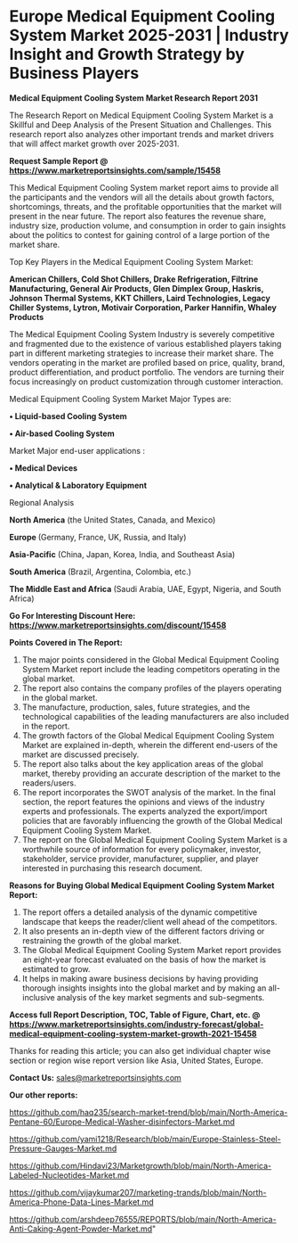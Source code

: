 # Europe Medical Equipment Cooling System Market 2025-2031 | Industry Insight and Growth Strategy by Business Players

<strong>Medical Equipment Cooling System Market Research Report 2031</strong>

The Research Report on Medical Equipment Cooling System Market is a Skillful and Deep Analysis of the Present Situation and Challenges. This research report also analyzes other important trends and market drivers that will affect market growth over 2025-2031.

<strong>Request Sample Report @ <a href=https://www.marketreportsinsights.com/sample/15458>https://www.marketreportsinsights.com/sample/15458</a></strong>

This Medical Equipment Cooling System market report aims to provide all the participants and the vendors will all the details about growth factors, shortcomings, threats, and the profitable opportunities that the market will present in the near future. The report also features the revenue share, industry size, production volume, and consumption in order to gain insights about the politics to contest for gaining control of a large portion of the market share.

Top Key Players in the Medical Equipment Cooling System Market:

<strong>American Chillers, Cold Shot Chillers, Drake Refrigeration, Filtrine Manufacturing, General Air Products, Glen Dimplex Group, Haskris, Johnson Thermal Systems, KKT Chillers, Laird Technologies, Legacy Chiller Systems, Lytron, Motivair Corporation, Parker Hannifin, Whaley Products</strong>

The Medical Equipment Cooling System Industry is severely competitive and fragmented due to the existence of various established players taking part in different marketing strategies to increase their market share. The vendors operating in the market are profiled based on price, quality, brand, product differentiation, and product portfolio. The vendors are turning their focus increasingly on product customization through customer interaction.

Medical Equipment Cooling System Market Major Types are:

<strong>• Liquid-based Cooling System

• Air-based Cooling System</strong>

Market Major end-user applications :

<strong>• Medical Devices

• Analytical & Laboratory Equipment</strong>

Regional Analysis

</u><strong><b>North America</b></strong> (the United States, Canada, and Mexico)

<strong><b>Europe </b></strong>(Germany, France, UK, Russia, and Italy)

<strong><b>Asia-Pacific</b></strong> (China, Japan, Korea, India, and Southeast Asia)

<strong><b>South America</b></strong> (Brazil, Argentina, Colombia, etc.)

<strong><b>The Middle East and Africa</b></strong> (Saudi Arabia, UAE, Egypt, Nigeria, and South Africa)

<strong>Go For Interesting Discount Here: <a href=https://www.marketreportsinsights.com/discount/15458>https://www.marketreportsinsights.com/discount/15458</a></strong>

<strong>Points Covered in The Report:</strong>
<ol>
  <li>The major points considered in the Global Medical Equipment Cooling System Market report include the leading competitors operating in the global market.</li>
  <li>The report also contains the company profiles of the players operating in the global market.</li>
  <li>The manufacture, production, sales, future strategies, and the technological capabilities of the leading manufacturers are also included in the report.</li>
  <li>The growth factors of the Global Medical Equipment Cooling System Market are explained in-depth, wherein the different end-users of the market are discussed precisely.</li>
  <li>The report also talks about the key application areas of the global market, thereby providing an accurate description of the market to the readers/users.</li>
  <li>The report incorporates the SWOT analysis of the market. In the final section, the report features the opinions and views of the industry experts and professionals. The experts analyzed the export/import policies that are favorably influencing the growth of the Global Medical Equipment Cooling System Market.</li>
  <li>The report on the Global Medical Equipment Cooling System Market is a worthwhile source of information for every policymaker, investor, stakeholder, service provider, manufacturer, supplier, and player interested in purchasing this research document.</li>
</ol>
<strong>Reasons for Buying Global Medical Equipment Cooling System Market Report:</strong>

<ol>
  <li>The report offers a detailed analysis of the dynamic competitive landscape that keeps the reader/client well ahead of the competitors.</li>
  <li>It also presents an in-depth view of the different factors driving or restraining the growth of the global market.</li>
  <li>The Global Medical Equipment Cooling System Market report provides an eight-year forecast evaluated on the basis of how the market is estimated to grow.</li>
  <li>It helps in making aware business decisions by having providing thorough insights insights into the global market and by making an all-inclusive analysis of the key market segments and sub-segments.</li>
</ol>
<strong>Access full Report Description, TOC, Table of Figure, Chart, etc. @ <a href=https://www.marketreportsinsights.com/industry-forecast/global-medical-equipment-cooling-system-market-growth-2021-15458>https://www.marketreportsinsights.com/industry-forecast/global-medical-equipment-cooling-system-market-growth-2021-15458</a></strong>


Thanks for reading this article; you can also get individual chapter wise section or region wise report version like Asia, United States, Europe.

<strong>Contact Us:</strong>
sales@marketreportsinsights.com

<strong>Our other reports:</strong>

<a href=https://github.com/haq235/search-market-trend/blob/main/North-America-Pentane-60/Europe-Medical-Washer-disinfectors-Market.md>https://github.com/haq235/search-market-trend/blob/main/North-America-Pentane-60/Europe-Medical-Washer-disinfectors-Market.md</a>

<a href=https://github.com/yami1218/Research/blob/main/Europe-Stainless-Steel-Pressure-Gauges-Market.md>https://github.com/yami1218/Research/blob/main/Europe-Stainless-Steel-Pressure-Gauges-Market.md</a>

<a href=https://github.com/Hindavi23/Marketgrowth/blob/main/North-America-Labeled-Nucleotides-Market.md>https://github.com/Hindavi23/Marketgrowth/blob/main/North-America-Labeled-Nucleotides-Market.md</a>

<a href=https://github.com/vijaykumar207/marketing-trands/blob/main/North-America-Phone-Data-Lines-Market.md>https://github.com/vijaykumar207/marketing-trands/blob/main/North-America-Phone-Data-Lines-Market.md</a>

<a href=https://github.com/arshdeep76555/REPORTS/blob/main/North-America-Anti-Caking-Agent-Powder-Market.md>https://github.com/arshdeep76555/REPORTS/blob/main/North-America-Anti-Caking-Agent-Powder-Market.md</a>"
